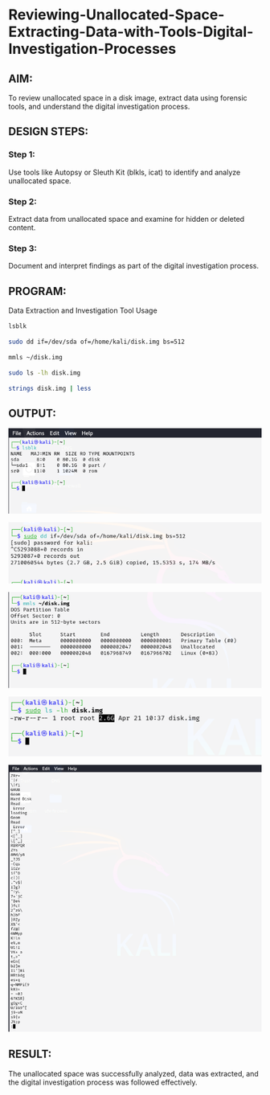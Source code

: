 # Reviewing-Unallocated-Space-Extracting-Data-with-Tools-Digital-Investigation-Processes
## AIM:
To review unallocated space in a disk image, extract data using forensic tools, and understand the digital investigation process.

## DESIGN STEPS:
### Step 1:
Use tools like Autopsy or Sleuth Kit (blkls, icat) to identify and analyze unallocated space.

### Step 2:
Extract data from unallocated space and examine for hidden or deleted content.

### Step 3:
Document and interpret findings as part of the digital investigation process.

## PROGRAM:
Data Extraction and Investigation Tool Usage
```bash
lsblk
```

```bash
sudo dd if=/dev/sda of=/home/kali/disk.img bs=512
```

```bash
mmls ~/disk.img
```
```bash
sudo ls -lh disk.img
```
```bash
strings disk.img | less

```

## OUTPUT:
![alt text](<Screenshot 2025-04-21 200528.png>)

![alt text](<Screenshot 2025-04-21 200801.png>)

![alt text](<Screenshot 2025-04-21 200808.png>)

![alt text](<Screenshot 2025-04-21 200838.png>)

![alt text](<Screenshot 2025-04-21 200921.png>)
## RESULT:
The unallocated space was successfully analyzed, data was extracted, and the digital investigation process was followed effectively.
